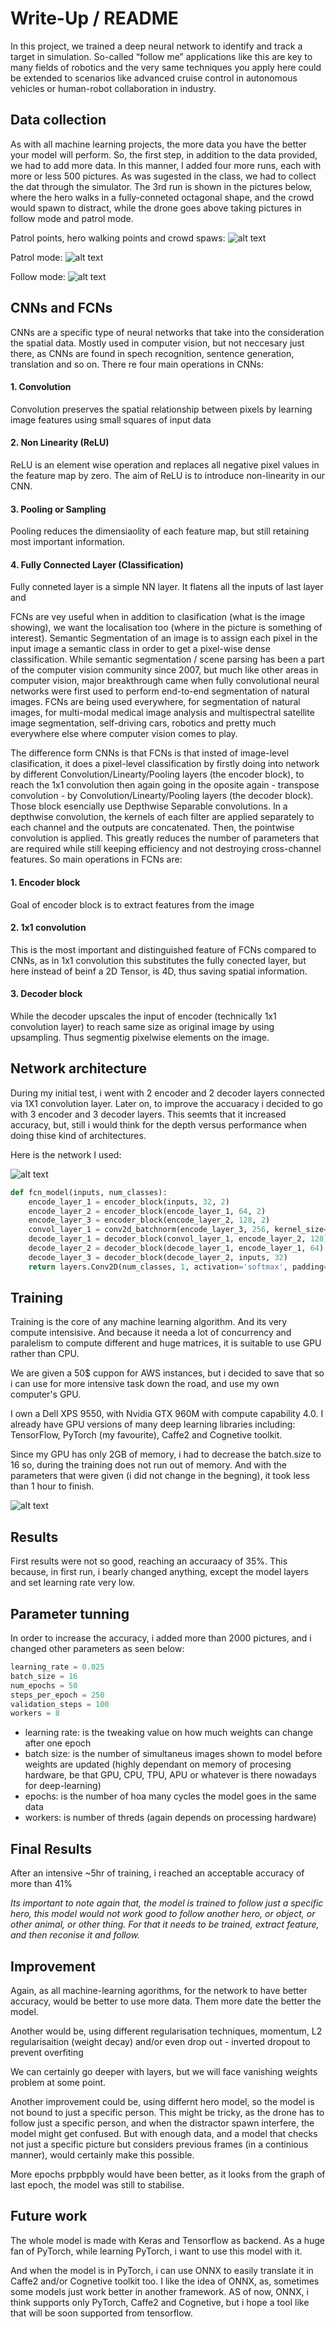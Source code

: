 # Write-Up / README

In this project, we trained a deep neural network to identify and track a target in simulation. So-called “follow me” applications like this are key to many fields of robotics and the very same techniques you apply here could be extended to scenarios like advanced cruise control in autonomous vehicles or human-robot collaboration in industry.


[image_1]: ./docs/misc/screen_1.png
[image_2]: ./docs/misc/screen_2.png
[image_3]: ./docs/misc/screen_3.png
[image_4]: ./docs/misc/screen_4.png
[image_5]: ./docs/misc/screen_5.png
[image_6]: ./docs/misc/drawing.png
[image_7]: ./docs/misc/train.png



## Data collection
As with all machine learning projects, the more data you have the better your model will perform. So, the first step, in addition to the data provided, we had to add more data. In this manner, I added four more runs, each with more or less 500 pictures. As was sugested in the class, we had to collect the dat through the simulator. The 3rd run is shown in the pictures below, where the hero walks in a fully-conneted octagonal shape, and the crowd would spawn to distract, while the drone goes above taking pictures in follow mode and patrol mode.

Patrol points, hero walking points and crowd spaws:
![alt text][image_1]

Patrol mode: 
![alt text][image_5]

Follow mode:
![alt text][image_4]


## CNNs and FCNs

CNNs are a specific type of neural networks that take into the consideration the spatial data. Mostly used in computer vision, but not neccesary just there, as CNNs are found in spech recognition, sentence generation, translation and so on. There re four main operations in CNNs:

#### 1. Convolution
Convolution preserves the spatial relationship between pixels by learning image features using small squares of input data

#### 2. Non Linearity (ReLU)
ReLU is an element wise operation and replaces all negative pixel values in the feature map by zero. The aim of ReLU is to introduce non-linearity in our CNN.
#### 3. Pooling or Sampling
Pooling reduces the dimensiaolity of each feature map, but still retaining most important information.
#### 4. Fully Connected Layer (Classification)
Fully conneted layer is a simple NN layer. It flatens all the inputs of last layer and


FCNs are vey useful when in addition to clasification (what is the image showing), we want the localisation too (where in the picture is something of interest). Semantic Segmentation of an image is to assign each pixel in the input image a semantic class in order to get a pixel-wise dense classification. While semantic segmentation / scene parsing has been a part of the computer vision community since 2007, but much like other areas in computer vision, major breakthrough came when fully convolutional neural networks were first used to perform end-to-end segmentation of natural images. FCNs are being used everywhere, for segmentation of natural images, for multi-modal medical image analysis and multispectral satellite image segmentation, self-driving cars, robotics and pretty much everywhere else where computer vision comes to play.

The difference form CNNs is that FCNs is that insted of image-level clasification, it does a pixel-level classification by firstly doing into network by different Convolution/Linearty/Pooling layers (the encoder block), to reach the 1x1 convolution then again going in the oposite again - transpose convolution - by  Convolution/Linearty/Pooling layers (the decoder block). Those block esencially use Depthwise Separable convolutions. In a depthwise convolution, the kernels of each filter are applied separately to each channel and the outputs are concatenated. Then, the pointwise convolution is applied. This greatly reduces the number of parameters that are required while still keeping efficiency and not destroying cross-channel features. So main operations in FCNs are:

#### 1. Encoder block
Goal of encoder block is to extract features from the image
#### 2. 1x1 convolution
This is the most important and distinguished feature of FCNs compared to CNNs, as in 1x1 convolution this substitutes the fully conected layer, but here instead of beinf a 2D Tensor, is 4D, thus saving spatial information.
#### 3. Decoder block
While the decoder upscales the input of encoder (technically 1x1 convolution layer) to reach same size as original image by using upsampling. Thus segmentig pixelwise elements on the image.


## Network architecture

During my initial test, i went with 2 encoder and 2 decoder layers connected via 1X1 convolution layer. Later on, to improve the accuaracy i decided to go with 3 encoder and 3 decoder layers. This seemts that it increased accuracy, but, still i would think for the depth versus performance when doing thise kind of architectures.

Here is the network I used:

![alt text][image_6]
```python
def fcn_model(inputs, num_classes):
    encode_layer_1 = encoder_block(inputs, 32, 2)
    encode_layer_2 = encoder_block(encode_layer_1, 64, 2)
    encode_layer_3 = encoder_block(encode_layer_2, 128, 2)
    convol_layer_1 = conv2d_batchnorm(encode_layer_3, 256, kernel_size=1, strides=1)
    decode_layer_1 = decoder_block(convol_layer_1, encode_layer_2, 128)
    decode_layer_2 = decoder_block(decode_layer_1, encode_layer_1, 64)
    decode_layer_3 = decoder_block(decode_layer_2, inputs, 32)
    return layers.Conv2D(num_classes, 1, activation='softmax', padding='same')(decode_layer_3)
```

## Training

Training is the core of any machine learning algorithm. And its very compute intensisive. And because it needa a lot of concurrency and paralelism to compute different and huge matrices, it is suitable to use GPU rather than CPU. 

We are given a 50$ cuppon for AWS instances, but i decided to save that so i can use for more intensive task down the road, and use my own computer's GPU.

I own a Dell XPS 9550, with Nvidia GTX 960M with compute capability 4.0. I already have GPU versions of many deep learning libraries including: TensorFlow, PyTorch (my favourite), Caffe2 and Cognetive toolkit.

Since my GPU has only 2GB of memory, i had to decrease the batch.size to 16 so, during the training does not run out of memory. And with the parameters that were given (i did not change in the begning), it took less than 1 hour to finish.

![alt text][image_7]

## Results

First results were not so good, reaching an accuraacy of 35%. This because, in first run, i bearly changed anything, except the model layers and set learning rate very low.

## Parameter tunning

In order to increase the accuracy, i added more than 2000 pictures, and i changed other parameters as seen below:
```python
learning_rate = 0.025
batch_size = 16
num_epochs = 50
steps_per_epoch = 250
validation_steps = 100
workers = 8
```
- learning rate: is the tweaking value on how much weights can change after one epoch
- batch size: is the number of simultaneus images shown to model before weights are updated (highly dependant on memory of procesing hardware, be that GPU, CPU, TPU, APU or whatever is there nowadays for deep-learning)
- epochs: is the number of hoa many cycles the model goes in the same data
- workers: is number of threds (again depends on processing hardware)

## Final Results

After an intensive ~5hr of training, i reached an acceptable accuracy of more than 41%

*Its important to note again that, the model is trained to follow just a specific hero, this model would not work good to follow another hero, or object, or other animal, or other thing. For that it needs to be trained, extract feature, and then reconise it and follow.*

## Improvement

Again, as all machine-learning agorithms, for the network to have better accuracy, would be better to use more data. Them more date the better the model.

Another would be, using different regularisation techniques, momentum, L2 regularisaition (weight decay) and/or even drop out - inverted dropout to prevent overfiting 

We can certainly go deeper with layers, but we will face vanishing weights problem at some point.

Another improvement could be, using differnt hero model, so the model is not bound to just a specific person. This might be tricky, as the drone has to follow just a specific person, and when the distractor spawn interfere, the model might get confused. But with enough data, and a model that checks not just a specific picture but considers previous frames (in a continious manner), would certainly make this possible.

More epochs prpbpbly would have been better, as it looks from the graph of last epoch, the model was still to stabilise.

## Future work

The whole model is made with Keras and Tensorflow as backend. As a huge fan of PyTorch, while learning PyTorch, i want to use this model with it.

And when the model is in PyTorch, i can use ONNX to easily translate it in Caffe2 and/or Cognetive toolkit too.
I like the idea of ONNX, as, sometimes some models just work better in another framework. AS of now, ONNX, i think supports only PyTorch, Caffe2 and Cognetive, but i hope a tool like that will be soon supported from tensorflow.
